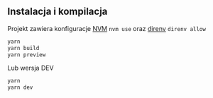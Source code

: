 ## Instalacja i kompilacja

Projekt zawiera konfiguracje [NVM](https://github.com/nvm-sh/nvm)
`nvm use`
oraz [direnv](https://direnv.net/)
`direnv allow`

```bash
yarn
yarn build
yarn preview
```

Lub wersja DEV

```bash
yarn
yarn dev
```

